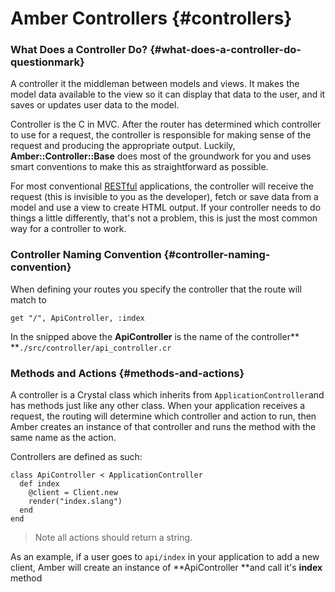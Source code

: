 # Amber Controllers {#controllers}

### What Does a Controller Do? {#what-does-a-controller-do-questionmark}

A controller it the middleman between models and views. It makes the model data available to the view so it can display that data to the user, and it saves or updates user data to the model.

Controller is the C in MVC. After the router has determined which controller to use for a request, the controller is responsible for making sense of the request and producing the appropriate output. Luckily, **Amber::Controller::Base** does most of the groundwork for you and uses smart conventions to make this as straightforward as possible.

For most conventional [RESTful](http://en.wikipedia.org/wiki/Representational_state_transfer) applications, the controller will receive the request \(this is invisible to you as the developer\), fetch or save data from a model and use a view to create HTML output. If your controller needs to do things a little differently, that's not a problem, this is just the most common way for a controller to work.

### Controller Naming Convention {#controller-naming-convention}

When defining your routes you specify the controller that the route will match to

```crystal
get "/", ApiController, :index
```

In the snipped above the **ApiController** is the name of the controller** **`./src/controller/api_controller.cr`

### Methods and Actions {#methods-and-actions}

A controller is a Crystal class which inherits from `ApplicationController`and has methods just like any other class. When your application receives a request, the routing will determine which controller and action to run, then Amber creates an instance of that controller and runs the method with the same name as the action.

Controllers are defined as such:

```crystal
class ApiController < ApplicationController
  def index
    @client = Client.new
    render("index.slang")
  end
end
```

> Note all actions should return a string.

As an example, if a user goes to `api/index` in your application to add a new client, Amber will create an instance of **ApiController **and call it's **index** method

